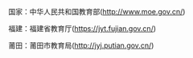 国家：中华人民共和国教育部(http://www.moe.gov.cn/)

福建：福建省教育厅(https://jyt.fujian.gov.cn/)

莆田：莆田市教育局(http://jyj.putian.gov.cn/)



